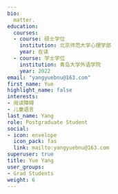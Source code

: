 ```yaml
---
bio: 
  matter.
education:
  courses:
  - course: 硕士学位
    institution: 北京师范大学心理学部
    year: 在读
  - course: 学士学位
    institution: 青岛大学外语学院
    year: 2022
email: "yangyuebnu@163.com"
first_name: Yue
highlight_name: false
interests:
- 阅读障碍
- 儿童语言
last_name: Yang
role: Postgraduate Student
social:
- icon: envelope
  icon_pack: fas
  link: mailto:yangyuebnu@163.com
superuser: true
title: Yue Yang
user_groups:
- Grad Students
weight: 6
---
```

